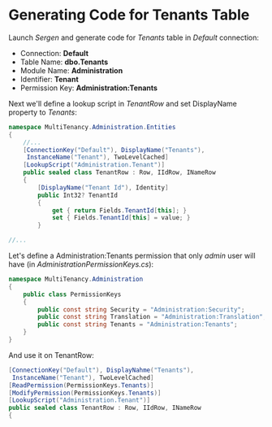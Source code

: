 # Generating Code for Tenants Table

Launch *Sergen* and generate code for *Tenants* table in *Default* connection:

- Connection: **Default**
- Table Name: **dbo.Tenants**
- Module Name: **Administration**
- Identifier: **Tenant**
- Permission Key: **Administration:Tenants**

Next we'll define a lookup script in *TenantRow* and set DisplayName property to *Tenants*:

```csharp
namespace MultiTenancy.Administration.Entities
{
    //...
    [ConnectionKey("Default"), DisplayName("Tenants"), 
     InstanceName("Tenant"), TwoLevelCached]
    [LookupScript("Administration.Tenant")]
    public sealed class TenantRow : Row, IIdRow, INameRow
    {
        [DisplayName("Tenant Id"), Identity]
        public Int32? TenantId
        {
            get { return Fields.TenantId[this]; }
            set { Fields.TenantId[this] = value; }
        }

//...
```

Let's define a Administration:Tenants permission that only *admin* user will have (in _AdministrationPermissionKeys.cs_):

```csharp
namespace MultiTenancy.Administration
{
    public class PermissionKeys
    {
        public const string Security = "Administration:Security";
        public const string Translation = "Administration:Translation";
        public const string Tenants = "Administration:Tenants";
    }
}
```

And use it on TenantRow:

```csharp
[ConnectionKey("Default"), DisplayNahme("Tenants"), 
 InstanceName("Tenant"), TwoLevelCached]
[ReadPermission(PermissionKeys.Tenants)]
[ModifyPermission(PermissionKeys.Tenants)]
[LookupScript("Administration.Tenant")]
public sealed class TenantRow : Row, IIdRow, INameRow
{

```
